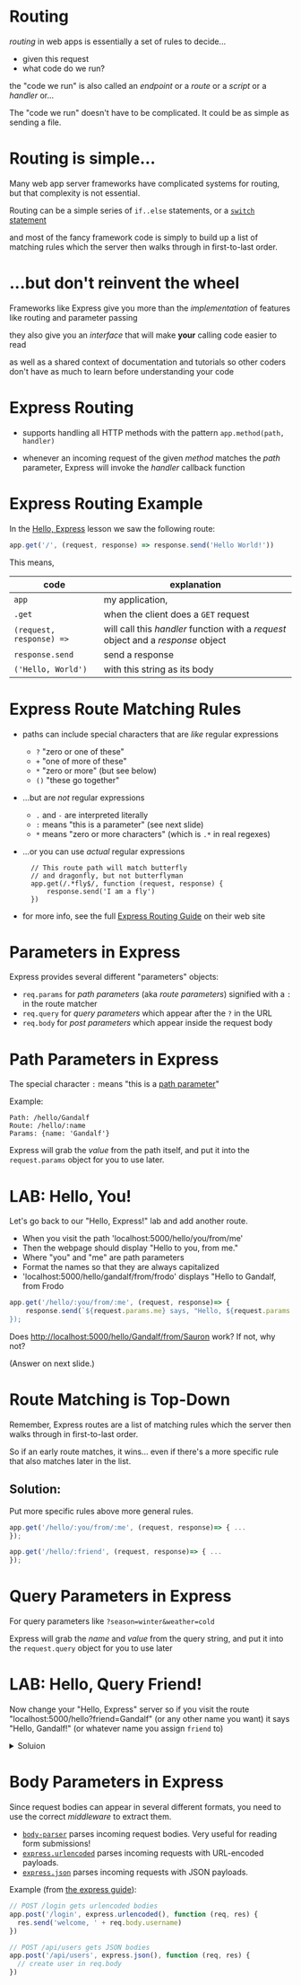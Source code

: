 # Routing

*routing* in web apps is essentially a set of rules to decide...

  * given this request
  * what code do we run?
  
the "code we run" is also called an *endpoint* or a *route* or a *script* or a *handler* or...

The "code we run" doesn't have to be complicated. It could be as simple as sending a file.

# Routing is simple...

Many web app server frameworks have complicated systems for routing, but that complexity is not essential.

Routing can be a simple series of `if..else` statements, or a [`switch` statement](https://developer.mozilla.org/en-US/docs/Web/JavaScript/Reference/Statements/switch) 

and most of the fancy framework code is simply to build up a list of matching rules which the server then walks through in first-to-last order.

# ...but don't reinvent the wheel

Frameworks like Express give you more than the *implementation* of features like routing and parameter passing

they also give you an *interface* that will make **your** calling code easier to read

as well as a shared context of documentation and tutorials so other coders don't have as much to learn before understanding your code

# Express Routing

* supports handling all HTTP methods with the pattern `app.method(path, handler)`

* whenever an incoming request of the given *method* matches the *path* parameter, Express will invoke the *handler* callback function

# Express Routing Example

In the [Hello, Express](./hello_express) lesson we saw the following route:

```js
app.get('/', (request, response) => response.send('Hello World!'))
```

This means, 

| code | explanation |
|---|---|
| `app` | my application, |
| `.get` | when the client does a `GET` request |
| `(request, response) =>` | will call this *handler* function with a *request* object and a *response* object |
| `response.send` | send a response |
| `('Hello, World')` | with this string as its body | 

# Express Route Matching Rules

* paths can include special characters that are *like* regular expressions

  * `?` "zero or one of these"
  * `+` "one of more of these"
  * `*` "zero or more" (but see below)
  * `()` "these go together"

* ...but are *not* regular expressions

  * `.` and `-` are interpreted literally
  * `:` means "this is a parameter" (see next slide)
  * `*` means "zero or more characters" (which is `.*` in real regexes)

* ...or you can use *actual* regular expressions

        // This route path will match butterfly 
        // and dragonfly, but not butterflyman
        app.get(/.*fly$/, function (request, response) {
            response.send('I am a fly')
        })

* for more info, see the full [Express Routing Guide](https://expressjs.com/en/guide/routing.html) on their web site

# Parameters in Express

Express provides several different "parameters" objects:

* `req.params` for *path parameters* (aka *route parameters*) signified with a `:` in the route matcher
* `req.query` for *query parameters* which appear after the `?` in the URL
* `req.body` for *post parameters* which appear inside the request body

# Path Parameters in Express

The special character `:` means "this is a [path parameter](./parameters#path_parameters)"

Example:

```
Path: /hello/Gandalf
Route: /hello/:name
Params: {name: 'Gandalf'}
```

Express will grab the *value* from the path itself, and put it into the `request.params` object for you to use later.

# LAB: Hello, You!

Let's go back to our "Hello, Express!" lab and add another route.

* When you visit the path 'localhost:5000/hello/you/from/me'
* Then the webpage should display "Hello to you, from me."
* Where "you" and "me" are path parameters
* Format the names so that they are always capitalized
* 'localhost:5000/hello/gandalf/from/frodo' displays "Hello to Gandalf, from Frodo



```js
app.get('/hello/:you/from/:me', (request, response)=> {
    response.send(`${request.params.me} says, "Hello, ${request.params.you}!')
});
```

Does <http://localhost:5000/hello/Gandalf/from/Sauron> work? If not, why not?

(Answer on next slide.) 

# Route Matching is Top-Down

Remember, Express routes are a list of matching rules which the server then walks through in first-to-last order.

So if an early route matches, it wins... even if there's a more specific rule that also matches later in the list.

## Solution:

Put more specific rules above more general rules.

```javascript
app.get('/hello/:you/from/:me', (request, response)=> { ... 
});

app.get('/hello/:friend', (request, response)=> { ... 
});
```

# Query Parameters in Express

For query parameters like `?season=winter&weather=cold`

Express will grab the *name* and *value* from the query string, and put it into the `request.query` object for you to use later

# LAB: Hello, Query Friend!

Now change your "Hello, Express" server so if you visit the route "localhost:5000/hello?friend=Gandalf" (or any other name you want) it says "Hello, Gandalf!" (or whatever name you assign `friend` to)

<details>
<summary>Soluion</summary>
<div>

```js
app.get('/hello', (request, response)=> {
    response.send('Hello, ' + request.query.friend + '!')
});
```

</div>
</details>

# Body Parameters in Express

Since request bodies can appear in several different formats, you need to use the correct *middleware* to extract them.

* [`body-parser`](https://expressjs.com/en/resources/middleware/body-parser.html) parses incoming request bodies. Very useful for reading form submissions!
* [`express.urlencoded`](https://expressjs.com/en/4x/api.html#express.urlencoded) parses incoming requests with URL-encoded payloads.
* [`express.json`](https://expressjs.com/en/4x/api.html#express.json) parses incoming requests with JSON payloads.

Example (from [the express guide](http://expressjs.com/en/resources/middleware/body-parser.html)):

```javascript
// POST /login gets urlencoded bodies
app.post('/login', express.urlencoded(), function (req, res) {
  res.send('welcome, ' + req.body.username)
})

// POST /api/users gets JSON bodies
app.post('/api/users', express.json(), function (req, res) {
  // create user in req.body
})
```
